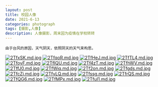 ```yaml
---
layout: post
title: 校园人像
date: 2021-6-13
categories: photograph
tags: [摄影,人像]
description: 人像摄影，周末因为疫情在学校转转
---
```

    由于台风的原因，天气阴天，依照阴天的天气来构思。

[![2TfxSK.md.jpg](https://z3.ax1x.com/2021/06/14/2TfxSK.md.jpg)](https://imgtu.com/i/2TfxSK)
[![2TfqoR.md.jpg](https://z3.ax1x.com/2021/06/14/2TfqoR.md.jpg)](https://imgtu.com/i/2TfqoR)
[![2TfHeJ.md.jpg](https://z3.ax1x.com/2021/06/14/2TfHeJ.md.jpg)](https://imgtu.com/i/2TfHeJ)
[![2TfTL4.md.jpg](https://z3.ax1x.com/2021/06/14/2TfTL4.md.jpg)](https://imgtu.com/i/2TfTL4)
[![2TfoyF.md.jpg](https://z3.ax1x.com/2021/06/14/2TfoyF.md.jpg)](https://imgtu.com/i/2TfoyF)
[![2TfIQU.md.jpg](https://z3.ax1x.com/2021/06/14/2TfIQU.md.jpg)](https://imgtu.com/i/2TfIQU)
[![2Tf4zT.md.jpg](https://z3.ax1x.com/2021/06/14/2Tf4zT.md.jpg)](https://imgtu.com/i/2Tf4zT)
[![2TfhWV.md.jpg](https://z3.ax1x.com/2021/06/14/2TfhWV.md.jpg)](https://imgtu.com/i/2TfhWV)
[![2TffJ0.md.jpg](https://z3.ax1x.com/2021/06/14/2TffJ0.md.jpg)](https://imgtu.com/i/2TffJ0)
[![2TfWiq.md.jpg](https://z3.ax1x.com/2021/06/14/2TfWiq.md.jpg)](https://imgtu.com/i/2TfWiq)
[![2Tf2on.md.jpg](https://z3.ax1x.com/2021/06/14/2Tf2on.md.jpg)](https://imgtu.com/i/2Tf2on)
[![2Tfgds.md.jpg](https://z3.ax1x.com/2021/06/14/2Tfgds.md.jpg)](https://imgtu.com/i/2Tfgds)
[![2TfcZj.md.jpg](https://z3.ax1x.com/2021/06/14/2TfcZj.md.jpg)](https://imgtu.com/i/2TfcZj)
[![2TfyLQ.md.jpg](https://z3.ax1x.com/2021/06/14/2TfyLQ.md.jpg)](https://imgtu.com/i/2TfyLQ)
[![2Tfssg.md.jpg](https://z3.ax1x.com/2021/06/14/2Tfssg.md.jpg)](https://imgtu.com/i/2Tfssg)
[![2TfrQS.md.jpg](https://z3.ax1x.com/2021/06/14/2TfrQS.md.jpg)](https://imgtu.com/i/2TfrQS)
[![2TfQG6.md.jpg](https://z3.ax1x.com/2021/06/14/2TfQG6.md.jpg)](https://imgtu.com/i/2TfQG6)
[![2TfMPx.md.jpg](https://z3.ax1x.com/2021/06/14/2TfMPx.md.jpg)](https://imgtu.com/i/2TfMPx)
[![2TfuI1.md.jpg](https://z3.ax1x.com/2021/06/14/2TfuI1.md.jpg)](https://imgtu.com/i/2TfuI1)













